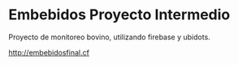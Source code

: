 # Embebidos Proyecto Intermedio
Proyecto de monitoreo bovino, utilizando firebase y ubidots.

http://embebidosfinal.cf
